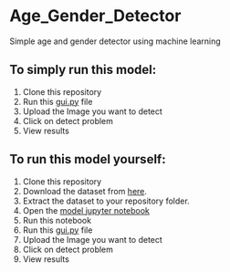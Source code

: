 # Age_Gender_Detector
Simple age and gender detector using machine learning
## To simply run this model:
1. Clone this repository
2. Run this [gui.py](https://github.com/syedammaji2822/Age_Gender_Detector/blob/main/gui.py) file
3. Upload the Image you want to detect
4. Click on detect problem
5. View results

## To run this model yourself:
1. Clone this repository
2. Download the dataset from [here](https://www.kaggle.com/datasets/jangedoo/utkface-new).
3. Extract the dataset to your repository folder.
4. Open the [model jupyter notebook](https://github.com/syedammaji2822/Age_Gender_Detector/blob/main/Model.ipynb)
5. Run this notebook
6. Run this [gui.py](https://github.com/syedammaji2822/Age_Gender_Detector/blob/main/gui.py) file
7. Upload the Image you want to detect
8. Click on detect problem
9. View results

